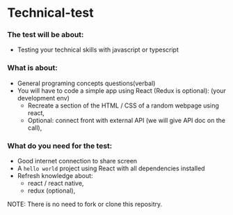 # Technical-test

### The test will be about:
* Testing your technical skills with javascript or typescript

### What is about:
* General programing concepts questions(verbal)
* You will have to code a simple app using React (Redux is optional): (your development env)
  * Recreate a section of the HTML / CSS of a random webpage using react,
  * Optional: connect front with external API (we will give API doc on the call),
 

### What do you need for the test:
* Good internet connection to share screen
* A `hello world` project using React with all dependencies installed
* Refresh knowledge about:
  * react / react native, 
  * redux (optional),

NOTE: There is no need to fork or clone this repositry.
